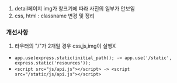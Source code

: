 1. detail페이지 img가 창크기에 따라 사진의 일부가 안보임
2. css, html : classname 변경 및 정리

### 개선사항

1. 라우터의 "/"가 2개일 경우 css,js,img이 실행X

- `app.use(express.static(initial_path)); -> app.use('/static', express.static('resources'));`
- `<script src="js/api.js"></script> -> <script src="/static/js/api.js"></script>`
